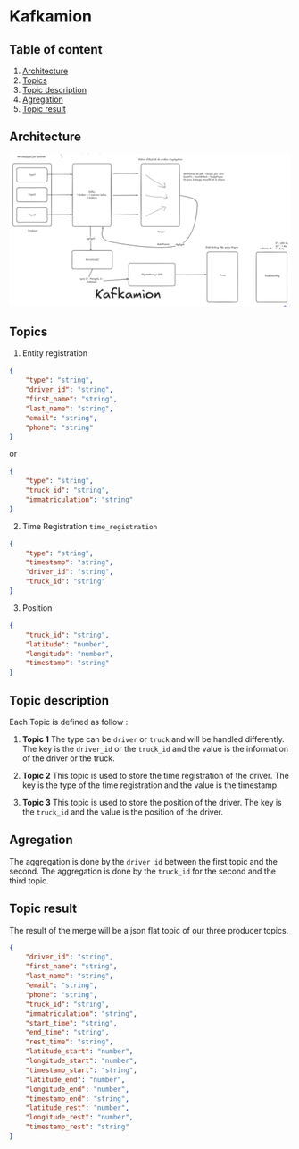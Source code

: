 # Kafkamion

## Table of content

1. [Architecture](#architecture)
2. [Topics](#topics)
3. [Topic description](#topic-description)
4. [Agregation](#agregation)
5. [Topic result](#topic-result)

## Architecture

![System Architecture](image.png)

## Topics

1. Entity registration

```json
{
    "type": "string",
    "driver_id": "string",
    "first_name": "string",
    "last_name": "string",
    "email": "string",
    "phone": "string"
}
```

or

```json
{
    "type": "string",
    "truck_id": "string",
    "immatriculation": "string"
}
```

2. Time Registration `time_registration`

```json
{
    "type": "string",
    "timestamp": "string",
    "driver_id": "string",
    "truck_id": "string"
}
```

3. Position

```json
{
    "truck_id": "string",
    "latitude": "number",
    "longitude": "number",
    "timestamp": "string"
}
```

## Topic description

Each Topic is defined as follow :

1. **Topic 1**
The type can be `driver` or `truck` and will be handled differently. The key is the `driver_id` or the `truck_id` and the value is the information of the driver or the truck.

2. **Topic 2**
This topic is used to store the time registration of the driver. The key is the type of the time registration and the value is the timestamp.

3. **Topic 3**
This topic is used to store the position of the driver. The key is the `truck_id` and the value is the position of the driver.

## Agregation

The aggregation is done by the `driver_id` between the first topic and the second. The aggregation is done by the `truck_id` for the second and the third topic.

## Topic result

The result of the merge will be a json flat topic of our three producer topics.

```json
{
    "driver_id": "string",
    "first_name": "string",
    "last_name": "string",
    "email": "string",
    "phone": "string",
    "truck_id": "string",
    "immatriculation": "string",
    "start_time": "string",
    "end_time": "string",
    "rest_time": "string",
    "latitude_start": "number",
    "longitude_start": "number",
    "timestamp_start": "string",
    "latitude_end": "number",
    "longitude_end": "number",
    "timestamp_end": "string",
    "latitude_rest": "number",
    "longitude_rest": "number",
    "timestamp_rest": "string"
}
```